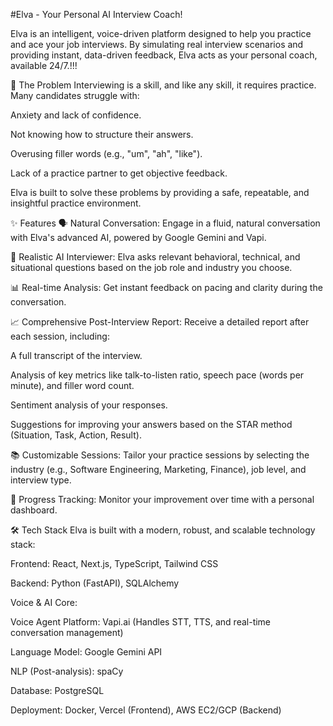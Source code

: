 

#Elva - Your Personal AI Interview Coach!

Elva is an intelligent, voice-driven platform designed to help you practice and ace your job interviews. By simulating real interview scenarios and providing instant, data-driven feedback, Elva acts as your personal coach, available 24/7.!!!

🎤 The Problem
Interviewing is a skill, and like any skill, it requires practice. Many candidates struggle with:

Anxiety and lack of confidence.

Not knowing how to structure their answers.

Overusing filler words (e.g., "um", "ah", "like").

Lack of a practice partner to get objective feedback.

Elva is built to solve these problems by providing a safe, repeatable, and insightful practice environment.

✨ Features
🗣️ Natural Conversation: Engage in a fluid, natural conversation with Elva's advanced AI, powered by Google Gemini and Vapi.

🧠 Realistic AI Interviewer: Elva asks relevant behavioral, technical, and situational questions based on the job role and industry you choose.

📊 Real-time Analysis: Get instant feedback on pacing and clarity during the conversation.

📈 Comprehensive Post-Interview Report: Receive a detailed report after each session, including:

A full transcript of the interview.

Analysis of key metrics like talk-to-listen ratio, speech pace (words per minute), and filler word count.

Sentiment analysis of your responses.

Suggestions for improving your answers based on the STAR method (Situation, Task, Action, Result).

📚 Customizable Sessions: Tailor your practice sessions by selecting the industry (e.g., Software Engineering, Marketing, Finance), job level, and interview type.

🚀 Progress Tracking: Monitor your improvement over time with a personal dashboard.

🛠️ Tech Stack
Elva is built with a modern, robust, and scalable technology stack:

Frontend: React, Next.js, TypeScript, Tailwind CSS

Backend: Python (FastAPI), SQLAlchemy

Voice & AI Core:

Voice Agent Platform: Vapi.ai (Handles STT, TTS, and real-time conversation management)

Language Model: Google Gemini API

NLP (Post-analysis): spaCy

Database: PostgreSQL

Deployment: Docker, Vercel (Frontend), AWS EC2/GCP (Backend)
